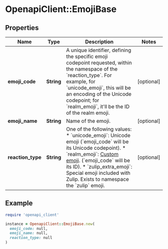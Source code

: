 # OpenapiClient::EmojiBase

## Properties

| Name | Type | Description | Notes |
| ---- | ---- | ----------- | ----- |
| **emoji_code** | **String** | A unique identifier, defining the specific emoji codepoint requested, within the namespace of the &#x60;reaction_type&#x60;.  For example, for &#x60;unicode_emoji&#x60;, this will be an encoding of the Unicode codepoint; for &#x60;realm_emoji&#x60;, it&#39;ll be the ID of the realm emoji.  | [optional] |
| **emoji_name** | **String** | Name of the emoji.  | [optional] |
| **reaction_type** | **String** | One of the following values:  * &#x60;unicode_emoji&#x60;: Unicode emoji (&#x60;emoji_code&#x60; will be its Unicode   codepoint). * &#x60;realm_emoji&#x60;: [Custom emoji](/help/add-custom-emoji).   (&#x60;emoji_code&#x60; will be its ID). * &#x60;zulip_extra_emoji&#x60;: Special emoji included with Zulip.  Exists to   namespace the &#x60;zulip&#x60; emoji.  | [optional] |

## Example

```ruby
require 'openapi_client'

instance = OpenapiClient::EmojiBase.new(
  emoji_code: null,
  emoji_name: null,
  reaction_type: null
)
```

